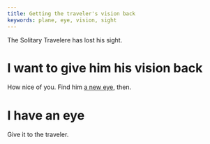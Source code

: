 ```yaml
---
title: Getting the traveler's vision back
keywords: plane, eye, vision, sight 
---
```


The Solitary Travelere has lost his sight.

# I want to give him his vision back
How nice of you. Find him [a new eye](120-eye.md), then.

# I have an eye
Give it to the traveler.

